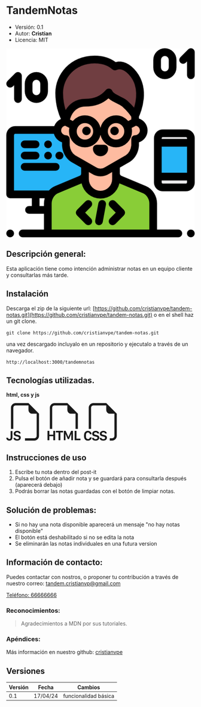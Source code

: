 # TandemNotas
- Versión: 0.1
- Autor: **Cristian**
- Licencia: MIT



![imagen](image.png)



## Descripción general:
Esta aplicación tiene como intención administrar notas en un equipo cliente y consultarlas más tarde.


## Instalación
Descarga el zip de la siguiente url: 
[https://github.com/cristianvpe/tandem-notas.git](https://github.com/cristianvpe/tandem-notas.git)
o en el shell haz un git clone.
```shell
git clone https://github.com/cristianvpe/tandem-notas.git
```
una vez descargado incluyalo en un repositorio y ejecutalo a través de un navegador.
```
http://localhost:3000/tandemnotas
```

## Tecnologías utilizadas.
**html, css y js**

<svg xmlns="http://www.w3.org/2000/svg" width="100" height="100" fill="currentColor" class="bi bi-filetype-js" viewBox="0 0 16 16">
  <path fill-rule="evenodd" d="M14 4.5V14a2 2 0 0 1-2 2H8v-1h4a1 1 0 0 0 1-1V4.5h-2A1.5 1.5 0 0 1 9.5 3V1H4a1 1 0 0 0-1 1v9H2V2a2 2 0 0 1 2-2h5.5zM3.186 15.29a1.2 1.2 0 0 1-.111-.449h.765a.58.58 0 0 0 .255.384q.105.073.249.114.143.041.319.041.246 0 .413-.07a.56.56 0 0 0 .255-.193.5.5 0 0 0 .085-.29.39.39 0 0 0-.153-.326q-.151-.12-.462-.193l-.619-.143a1.7 1.7 0 0 1-.539-.214 1 1 0 0 1-.351-.367 1.1 1.1 0 0 1-.123-.524q0-.366.19-.639.19-.272.528-.422.336-.15.776-.149.457 0 .78.152.324.153.5.41.18.255.2.566h-.75a.56.56 0 0 0-.12-.258.6.6 0 0 0-.247-.181.9.9 0 0 0-.369-.068q-.325 0-.513.152a.47.47 0 0 0-.184.384q0 .18.143.3a1 1 0 0 0 .405.175l.62.143q.327.075.566.211.24.136.375.358t.135.56q0 .37-.188.656a1.2 1.2 0 0 1-.539.439q-.351.158-.858.158-.381 0-.665-.09a1.4 1.4 0 0 1-.478-.252 1.1 1.1 0 0 1-.29-.375m-3.104-.033A1.3 1.3 0 0 1 0 14.791h.765a.6.6 0 0 0 .073.27.5.5 0 0 0 .454.246q.285 0 .422-.164.138-.165.138-.466v-2.745h.79v2.725q0 .66-.357 1.005-.354.345-.984.345a1.6 1.6 0 0 1-.569-.094 1.15 1.15 0 0 1-.407-.266 1.1 1.1 0 0 1-.243-.39"/>
</svg>
<svg xmlns="http://www.w3.org/2000/svg" width="100" height="100" fill="currentColor" class="bi bi-filetype-html" viewBox="0 0 16 16">
  <path fill-rule="evenodd" d="M14 4.5V11h-1V4.5h-2A1.5 1.5 0 0 1 9.5 3V1H4a1 1 0 0 0-1 1v9H2V2a2 2 0 0 1 2-2h5.5zm-9.736 7.35v3.999h-.791v-1.714H1.79v1.714H1V11.85h.791v1.626h1.682V11.85h.79Zm2.251.662v3.337h-.794v-3.337H4.588v-.662h3.064v.662zm2.176 3.337v-2.66h.038l.952 2.159h.516l.946-2.16h.038v2.661h.715V11.85h-.8l-1.14 2.596H9.93L8.79 11.85h-.805v3.999zm4.71-.674h1.696v.674H12.61V11.85h.79v3.325Z"/>
</svg>
<svg xmlns="http://www.w3.org/2000/svg" width="100" height="100" fill="currentColor" class="bi bi-filetype-css" viewBox="0 0 16 16">
  <path fill-rule="evenodd" d="M14 4.5V14a2 2 0 0 1-2 2h-1v-1h1a1 1 0 0 0 1-1V4.5h-2A1.5 1.5 0 0 1 9.5 3V1H4a1 1 0 0 0-1 1v9H2V2a2 2 0 0 1 2-2h5.5zM3.397 14.841a1.13 1.13 0 0 0 .401.823q.195.162.478.252.284.091.665.091.507 0 .859-.158.354-.158.539-.44.187-.284.187-.656 0-.336-.134-.56a1 1 0 0 0-.375-.357 2 2 0 0 0-.566-.21l-.621-.144a1 1 0 0 1-.404-.176.37.37 0 0 1-.144-.299q0-.234.185-.384.188-.152.512-.152.214 0 .37.068a.6.6 0 0 1 .246.181.56.56 0 0 1 .12.258h.75a1.1 1.1 0 0 0-.2-.566 1.2 1.2 0 0 0-.5-.41 1.8 1.8 0 0 0-.78-.152q-.439 0-.776.15-.337.149-.527.421-.19.273-.19.639 0 .302.122.524.124.223.352.367.228.143.539.213l.618.144q.31.073.463.193a.39.39 0 0 1 .152.326.5.5 0 0 1-.085.29.56.56 0 0 1-.255.193q-.167.07-.413.07-.175 0-.32-.04a.8.8 0 0 1-.248-.115.58.58 0 0 1-.255-.384zM.806 13.693q0-.373.102-.633a.87.87 0 0 1 .302-.399.8.8 0 0 1 .475-.137q.225 0 .398.097a.7.7 0 0 1 .272.26.85.85 0 0 1 .12.381h.765v-.072a1.33 1.33 0 0 0-.466-.964 1.4 1.4 0 0 0-.489-.272 1.8 1.8 0 0 0-.606-.097q-.534 0-.911.223-.375.222-.572.632-.195.41-.196.979v.498q0 .568.193.976.197.407.572.626.375.217.914.217.439 0 .785-.164t.55-.454a1.27 1.27 0 0 0 .226-.674v-.076h-.764a.8.8 0 0 1-.118.363.7.7 0 0 1-.272.25.9.9 0 0 1-.401.087.85.85 0 0 1-.478-.132.83.83 0 0 1-.299-.392 1.7 1.7 0 0 1-.102-.627zM6.78 15.29a1.2 1.2 0 0 1-.111-.449h.764a.58.58 0 0 0 .255.384q.106.073.25.114.142.041.319.041.245 0 .413-.07a.56.56 0 0 0 .255-.193.5.5 0 0 0 .085-.29.39.39 0 0 0-.153-.326q-.152-.12-.463-.193l-.618-.143a1.7 1.7 0 0 1-.539-.214 1 1 0 0 1-.351-.367 1.1 1.1 0 0 1-.123-.524q0-.366.19-.639.19-.272.527-.422t.777-.149q.456 0 .779.152.326.153.5.41.18.255.2.566h-.75a.56.56 0 0 0-.12-.258.6.6 0 0 0-.246-.181.9.9 0 0 0-.37-.068q-.324 0-.512.152a.47.47 0 0 0-.184.384q0 .18.143.3a1 1 0 0 0 .404.175l.621.143q.326.075.566.211t.375.358.135.56q0 .37-.188.656a1.2 1.2 0 0 1-.539.439q-.351.158-.858.158-.381 0-.665-.09a1.4 1.4 0 0 1-.478-.252 1.1 1.1 0 0 1-.29-.375"/>
</svg>



## Instrucciones de uso
1. Escribe tu nota dentro del post-it
2. Pulsa el botón de añadir nota y se guardará para consultarla después (aparecerá debajo)
3. Podrás borrar las notas guardadas con el botón de limpiar notas.

## Solución de problemas:
- Si no hay una nota disponible aparecerá un mensaje "no hay notas disponible"
- El botón está deshabilitado si no se edita la nota
- Se eliminarán las notas individuales en una futura version

## Información de contacto:
Puedes contactar con nostros, o proponer tu contribución a través de nuestro correo:
[tandem.cristianvp@gmail.com](mailto:tandem.cristianvp@gmail.com)

[Teléfono: 66666666](tel:+34666666666)

### Reconocimientos:
>Agradecimientos a MDN por sus tutoriales.


### Apéndices:
Más información en nuestro github:
[cristianvpe](https://cristianvpe.github.io)

## Versiones
|Versión|Fecha|Cambios|
|--|--|--|
|0.1|17/04/24|funcionalidad básica|